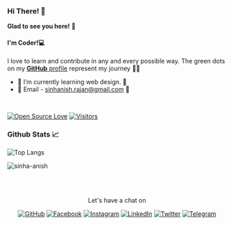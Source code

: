 ### Hi There! 👋 
**Glad to see you here!** :star_struck:
#### I'm Coder!💻

I love to learn and contribute in any and every possible way. 
The green dots on my [**GitHub** profile](https://github.com/sinha-anish) represent my journey :running_man: 
- 🌱 I’m currently learning web design. 🌱
- 💬 Email - sinhanish.rajan@gmail.com 💞️ 

<br>

[![Open Source Love](https://badges.frapsoft.com/os/v2/open-source.svg?v=103)](https://github.com/sinha-anish) [![Visitors](https://visitor-badge.glitch.me/badge?page_id=sinha-anish.visitor-badge)](https://github.com/sinha-anish)

### Github Stats 📈

![Top Langs](https://github-readme-stats.vercel.app/api/top-langs/?username=sinha-anish&layout=compact&theme=radical)
<p ><img src="https://github-readme-stats.vercel.app/api?username=sinha-anish&show_icons=true&theme=radical" alt="sinha-anish" /></p>

<br><br>
<p align="center"> Let's have a chat on </p> 
<p align="center">
	<a href="https://github.com/sinha-anish"><img src="https://img.shields.io/badge/GitHub-100000?style=for-the-badge&logo=github&logoColor=white" alt="GitHub"></a>
	<a href="https://facebook.com/sinhanish"><img src="https://img.shields.io/badge/Facebook-1877F2?style=for-the-badge&logo=facebook&logoColor=white" alt="Facebook"></a>
	<a href="https://instagram.com/anish_kumar_sinha"><img src="https://img.shields.io/badge/Instagram-E4405F?style=for-the-badge&logo=instagram&logoColor=white" alt="Instagram"></a>
	<a href="https://linkedin.com/anish-kumar-sinha"><img src="https://img.shields.io/badge/LinkedIn-0077B5?style=for-the-badge&logo=linkedin&logoColor=white" alt="LinkedIn"></a>
	<a href="https://twitter.com/anish_sinhaa"><img src="https://img.shields.io/badge/Twitter-1DA1F2?style=for-the-badge&logo=twitter&logoColor=white" alt="Twitter"></a>
	<a href="https://t.me/sinhanish"><img src="https://img.shields.io/badge/Telegram-2CA5E0?style=for-the-badge&logo=telegram&logoColor=white" alt="Telegram"></a>
</p>

<!---
sinha-anish/sinha-anish is a ✨ special ✨ repository because its `README.md` (this file) appears on your GitHub profile.
You can click the Preview link to take a look at your changes.
--->
